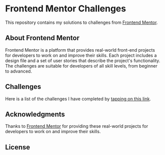 # Frontend Mentor Challenges

This repository contains my solutions to challenges from [Frontend Mentor](https://www.frontendmentor.io/).

## About Frontend Mentor

Frontend Mentor is a platform that provides real-world front-end projects for developers to work on and improve their skills. Each project includes a design file and a set of user stories that describe the project's functionality. The challenges are suitable for developers of all skill levels, from beginner to advanced.

## Challenges

Here is a list of the challenges I have completed by [tapping on this link](https://frontend-mentor-mawe.vercel.app/).

## Acknowledgments

Thanks to [Frontend Mentor](https://www.frontendmentor.io/) for providing these real-world projects for developers to work on and improve their skills.

## License


